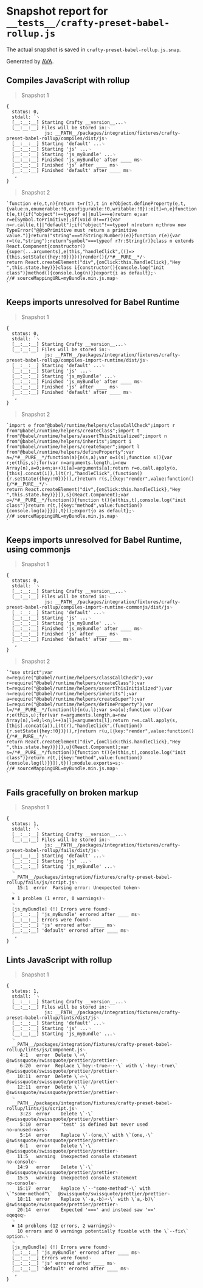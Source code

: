 # Snapshot report for `__tests__/crafty-preset-babel-rollup.js`

The actual snapshot is saved in `crafty-preset-babel-rollup.js.snap`.

Generated by [AVA](https://avajs.dev).

## Compiles JavaScript with rollup

> Snapshot 1

    {
      status: 0,
      stdall: `␊
      [__:__:__] Starting Crafty __version__...␊
      [__:__:__] Files will be stored in:␊
                  js: __PATH__/packages/integration/fixtures/crafty-preset-babel-rollup/compiles/dist/js␊
      [__:__:__] Starting 'default' ...␊
      [__:__:__] Starting 'js' ...␊
      [__:__:__] Starting 'js_myBundle' ...␊
      [__:__:__] Finished 'js_myBundle' after ____ ms␊
      [__:__:__] Finished 'js' after ____ ms␊
      [__:__:__] Finished 'default' after ____ ms␊
      `,
    }

> Snapshot 2

    `function e(e,t,n){return t=r(t),t in e?Object.defineProperty(e,t,{value:n,enumerable:!0,configurable:!0,writable:!0}):e[t]=n,e}function t(e,t){if("object"!==typeof e||null===e)return e;var r=e[Symbol.toPrimitive];if(void 0!==r){var n=r.call(e,t||"default");if("object"!==typeof n)return n;throw new TypeError("@@toPrimitive must return a primitive value.")}return("string"===t?String:Number)(e)}function r(e){var r=t(e,"string");return"symbol"===typeof r?r:String(r)}class n extends React.Component{constructor(){super(...arguments),e(this,"handleClick",(()=>{this.setState({hey:!0})}))}render(){/*#__PURE__*/␊
    return React.createElement("div",{onClick:this.handleClick},"Hey ",this.state.hey)}}class i{constructor(){console.log("init class")}method(){console.log(n)}}export{i as default};␊
    //# sourceMappingURL=myBundle.min.js.map␊
    `

## Keeps imports unresolved for Babel Runtime

> Snapshot 1

    {
      status: 0,
      stdall: `␊
      [__:__:__] Starting Crafty __version__...␊
      [__:__:__] Files will be stored in:␊
                  js: __PATH__/packages/integration/fixtures/crafty-preset-babel-rollup/compiles-import-runtime/dist/js␊
      [__:__:__] Starting 'default' ...␊
      [__:__:__] Starting 'js' ...␊
      [__:__:__] Starting 'js_myBundle' ...␊
      [__:__:__] Finished 'js_myBundle' after ____ ms␊
      [__:__:__] Finished 'js' after ____ ms␊
      [__:__:__] Finished 'default' after ____ ms␊
      `,
    }

> Snapshot 2

    `import e from"@babel/runtime/helpers/classCallCheck";import r from"@babel/runtime/helpers/createClass";import t from"@babel/runtime/helpers/assertThisInitialized";import n from"@babel/runtime/helpers/inherits";import i from"@babel/runtime/helpers/createSuper";import l from"@babel/runtime/helpers/defineProperty";var a=/*#__PURE__*/function(a){n(s,a);var o=i(s);function s(){var r;e(this,s);for(var n=arguments.length,i=new Array(n),a=0;a<n;a++)i[a]=arguments[a];return r=o.call.apply(o,[this].concat(i)),l(t(r),"handleClick",(function(){r.setState({hey:!0})})),r}return r(s,[{key:"render",value:function(){/*#__PURE__*/␊
    return React.createElement("div",{onClick:this.handleClick},"Hey ",this.state.hey)}}]),s}(React.Component);var o=/*#__PURE__*/function(){function t(){e(this,t),console.log("init class")}return r(t,[{key:"method",value:function(){console.log(a)}}]),t}();export{o as default};␊
    //# sourceMappingURL=myBundle.min.js.map␊
    `

## Keeps imports unresolved for Babel Runtime, using commonjs

> Snapshot 1

    {
      status: 0,
      stdall: `␊
      [__:__:__] Starting Crafty __version__...␊
      [__:__:__] Files will be stored in:␊
                  js: __PATH__/packages/integration/fixtures/crafty-preset-babel-rollup/compiles-import-runtime-commonjs/dist/js␊
      [__:__:__] Starting 'default' ...␊
      [__:__:__] Starting 'js' ...␊
      [__:__:__] Starting 'js_myBundle' ...␊
      [__:__:__] Finished 'js_myBundle' after ____ ms␊
      [__:__:__] Finished 'js' after ____ ms␊
      [__:__:__] Finished 'default' after ____ ms␊
      `,
    }

> Snapshot 2

    `"use strict";var e=require("@babel/runtime/helpers/classCallCheck");var r=require("@babel/runtime/helpers/createClass");var t=require("@babel/runtime/helpers/assertThisInitialized");var n=require("@babel/runtime/helpers/inherits");var a=require("@babel/runtime/helpers/createSuper");var i=require("@babel/runtime/helpers/defineProperty");var l=/*#__PURE__*/function(l){n(u,l);var s=a(u);function u(){var r;e(this,u);for(var n=arguments.length,a=new Array(n),l=0;l<n;l++)a[l]=arguments[l];return r=s.call.apply(s,[this].concat(a)),i(t(r),"handleClick",(function(){r.setState({hey:!0})})),r}return r(u,[{key:"render",value:function(){/*#__PURE__*/␊
    return React.createElement("div",{onClick:this.handleClick},"Hey ",this.state.hey)}}]),u}(React.Component);var s=/*#__PURE__*/function(){function t(){e(this,t),console.log("init class")}return r(t,[{key:"method",value:function(){console.log(l)}}]),t}();module.exports=s;␊
    //# sourceMappingURL=myBundle.min.js.map␊
    `

## Fails gracefully on broken markup

> Snapshot 1

    {
      status: 1,
      stdall: `␊
      [__:__:__] Starting Crafty __version__...␊
      [__:__:__] Files will be stored in:␊
                  js: __PATH__/packages/integration/fixtures/crafty-preset-babel-rollup/fails/dist/js␊
      [__:__:__] Starting 'default' ...␊
      [__:__:__] Starting 'js' ...␊
      [__:__:__] Starting 'js_myBundle' ...␊
      ␊
      __PATH__/packages/integration/fixtures/crafty-preset-babel-rollup/fails/js/script.js␊
        15:1  error  Parsing error: Unexpected token␊
      ␊
      ✖ 1 problem (1 error, 0 warnings)␊
      ␊
      [js_myBundle] (!) Errors were found␊
      [__:__:__] 'js_myBundle' errored after ____ ms␊
      [__:__:__] Errors were found␊
      [__:__:__] 'js' errored after ____ ms␊
      [__:__:__] 'default' errored after ____ ms␊
      `,
    }

## Lints JavaScript with rollup

> Snapshot 1

    {
      status: 1,
      stdall: `␊
      [__:__:__] Starting Crafty __version__...␊
      [__:__:__] Files will be stored in:␊
                  js: __PATH__/packages/integration/fixtures/crafty-preset-babel-rollup/lints/dist/js␊
      [__:__:__] Starting 'default' ...␊
      [__:__:__] Starting 'js' ...␊
      [__:__:__] Starting 'js_myBundle' ...␊
      ␊
      __PATH__/packages/integration/fixtures/crafty-preset-babel-rollup/lints/js/Component.js␊
         4:1   error  Delete \`⏎\`                                 @swissquote/swissquote/prettier/prettier␊
         6:20  error  Replace \`hey:·true⏎···\` with \`·hey:·true\`  @swissquote/swissquote/prettier/prettier␊
        10:11  error  Delete \`⏎·\`                                @swissquote/swissquote/prettier/prettier␊
        12:11  error  Delete \`·\`                                 @swissquote/swissquote/prettier/prettier␊
      ␊
      __PATH__/packages/integration/fixtures/crafty-preset-babel-rollup/lints/js/script.js␊
         3:23  error    Delete \`·\`                                       @swissquote/swissquote/prettier/prettier␊
         5:10  error    'test' is defined but never used                 no-unused-vars␊
         5:14  error    Replace \`·(one,\` with \`(one,·\`                   @swissquote/swissquote/prettier/prettier␊
         6:1   error    Delete \`·\`                                       @swissquote/swissquote/prettier/prettier␊
        11:5   warning  Unexpected console statement                     no-console␊
        14:9   error    Delete \`·\`                                       @swissquote/swissquote/prettier/prettier␊
        15:5   warning  Unexpected console statement                     no-console␊
        15:17  error    Replace \`··"some·method"·\` with \`"some·method"\`  @swissquote/swissquote/prettier/prettier␊
        18:11  error    Replace \`·a,·b)⏎·\` with \`a,·b)\`                  @swissquote/swissquote/prettier/prettier␊
        20:14  error    Expected '===' and instead saw '=='              eqeqeq␊
      ␊
      ✖ 14 problems (12 errors, 2 warnings)␊
        10 errors and 0 warnings potentially fixable with the \`--fix\` option.␊
      ␊
      [js_myBundle] (!) Errors were found␊
      [__:__:__] 'js_myBundle' errored after ____ ms␊
      [__:__:__] Errors were found␊
      [__:__:__] 'js' errored after ____ ms␊
      [__:__:__] 'default' errored after ____ ms␊
      `,
    }

